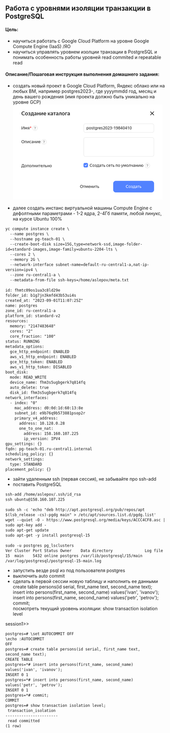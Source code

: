 ## Работа с уровнями изоляции транзакции в PostgreSQL  
#### Цель:  
- научиться работать с Google Cloud Platform на уровне Google Compute Engine (IaaS) /ЯО  
- научиться управлять уровнем изолции транзации в PostgreSQL и понимать особенность работы уровней read commited и repeatable read  
  
#### Описание/Пошаговая инструкция выполнения домашнего задания:
- создать новый проект в Google Cloud Platform, Яндекс облако или на любых ВМ, например postgres2023-, где yyyymmdd год, месяц и день вашего рождения (имя проекта должно быть уникально на уровне GCP)  
![](https://github.com/aoslepov/pg-teach-adv/blob/main/lesson1/img/create-project.png) 
   

- далее создать инстанс виртуальной машины Compute Engine с дефолтными параметрами - 1-2 ядра, 2-4Гб памяти, любой линукс, на курсе Ubuntu 100%  
```
yc compute instance create \
  --name postgres \
  --hostname pg-teach-01 \
  --create-boot-disk size=15G,type=network-ssd,image-folder-id=standard-images,image-family=ubuntu-2204-lts \
  --cores 2 \
  --memory 2G \
  --network-interface subnet-name=default-ru-central1-a,nat-ip-version=ipv4 \
  --zone ru-central1-a \
  --metadata-from-file ssh-keys=/home/aslepov/meta.txt

id: fhmtc09os1ua3c8ld29e
folder_id: b1g7jn3kmfd43b53ui4s
created_at: "2023-09-01T11:07:25Z"
name: postgres
zone_id: ru-central1-a
platform_id: standard-v2
resources:
  memory: "2147483648"
  cores: "2"
  core_fraction: "100"
status: RUNNING
metadata_options:
  gce_http_endpoint: ENABLED
  aws_v1_http_endpoint: ENABLED
  gce_http_token: ENABLED
  aws_v1_http_token: DISABLED
boot_disk:
  mode: READ_WRITE
  device_name: fhm3s5ugbgerk7q814fq
  auto_delete: true
  disk_id: fhm3s5ugbgerk7q814fq
network_interfaces:
  - index: "0"
    mac_address: d0:0d:1d:60:13:8e
    subnet_id: e9b76q9b573881psop2r
    primary_v4_address:
      address: 10.128.0.28
      one_to_one_nat:
        address: 158.160.107.225
        ip_version: IPV4
gpu_settings: {}
fqdn: pg-teach-01.ru-central1.internal
scheduling_policy: {}
network_settings:
  type: STANDARD
placement_policy: {}
```

- зайти удаленным ssh (первая сессия), не забывайте про ssh-add  
- поставить PostgreSQL  
```
ssh-add /home/aslepov/.ssh/id_rsa
ssh ubuntu@158.160.107.225

sudo sh -c 'echo "deb http://apt.postgresql.org/pub/repos/apt $(lsb_release -cs)-pgdg main" > /etc/apt/sources.list.d/pgdg.list'
wget --quiet -O - https://www.postgresql.org/media/keys/ACCC4CF8.asc | sudo apt-key add -
sudo apt-get update
sudo apt-get -y install postgresql-15

sudo -u postgres pg_lsclusters
Ver Cluster Port Status Owner    Data directory              Log file
15  main    5432 online postgres /var/lib/postgresql/15/main /var/log/postgresql/postgresql-15-main.log
```

- запустить везде psql из под пользователя postgres  
- выключить auto commit  
- сделать в первой сессии новую таблицу и наполнить ее данными  
create table persons(id serial, first_name text, second_name text);  
insert into persons(first_name, second_name) values('ivan', 'ivanov');  
insert into persons(first_name, second_name) values('petr', 'petrov');  
commit;  
посмотреть текущий уровень изоляции: show transaction isolation level  


session1>> 
```
postgres=# \set AUTOCOMMIT OFF
\echo :AUTOCOMMIT
OFF
postgres=# create table persons(id serial, first_name text, second_name text);
CREATE TABLE
postgres=*# insert into persons(first_name, second_name) values('ivan', 'ivanov');
INSERT 0 1
postgres=*# insert into persons(first_name, second_name) values('petr', 'petrov');
INSERT 0 1
postgres=*# commit;
COMMIT
postgres=# show transaction isolation level;
 transaction_isolation 
-----------------------
 read committed
(1 row)
```

